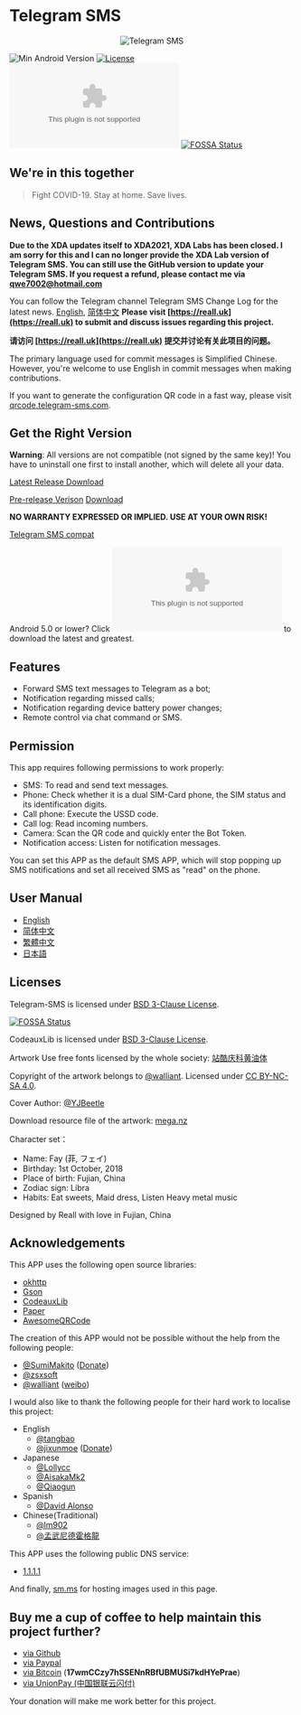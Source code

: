 # Telegram SMS

<p align="center">
<img src="https://vip1.loli.net/2020/09/28/PzWnqVZgcbE7wCv.png" alt="Telegram SMS">
</p>

![Min Android Version](https://img.shields.io/badge/Min%20Android%20Version-5.1-orange.svg?style=flat-square)
[![License](https://img.shields.io/badge/License-BSD%203--Clause-blue.svg?style=flat-square)](https://github.com/telegram-sms/telegram-sms/blob/master/LICENSE)
[![GitHub Releases](https://img.shields.io/github/downloads/telegram-sms/telegram-sms/latest/app-release.apk?style=flat-square)](https://github.com/telegram-sms/telegram-sms/releases/latest)
[![FOSSA Status](https://app.fossa.io/api/projects/git%2Bgithub.com%2Fqwe7002%2Ftelegram-sms.svg?type=flat-square)](https://app.fossa.io/projects/git%2Bgithub.com%2Fqwe7002%2Ftelegram-sms?ref=badge_shield)

## We're in this together

> Fight COVID-19. Stay at home. Save lives.

## News, Questions and Contributions

**Due to the XDA updates itself to XDA2021, XDA Labs has been closed. I am sorry for this and I can no longer provide the XDA Lab version of Telegram SMS. You can still use the GitHub version to update your Telegram SMS. If you request a refund, please contact me via qwe7002@hotmail.com**

You can follow the Telegram channel Telegram SMS Change Log for the latest news. [English](https://t.me/tg_sms_changelog_eng), [简体中文](https://t.me/tg_sms_changelog)
**Please visit [https://reall.uk](https://reall.uk) to submit and discuss issues regarding this project.**

**请访问 [https://reall.uk](https://reall.uk) 提交并讨论有关此项目的问题。**

The primary language used for commit messages is Simplified Chinese. However, you're welcome to use English in commit messages when making contributions.

If you want to generate the configuration QR code in a fast way, please visit [qrcode.telegram-sms.com](https://qrcode.telegram-sms.com).

## Get the Right Version

**Warning**: All versions are not compatible (not signed by the same key)! You have to uninstall one first to install another, which will delete all your data.

[Latest Release Download](https://github.com/telegram-sms/telegram-sms/releases/latest)

[Pre-release Verison](https://github.com/qwe7002/telegram-sms) [Download](https://github.com/qwe7002/telegram-sms/actions?query=actor%3Areall-network+branch%3Anightly+is%3Asuccess+event%3Apush)

**NO WARRANTY EXPRESSED OR IMPLIED. USE AT YOUR OWN RISK!**

[Telegram SMS compat](https://github.com/telegram-sms/telegram-sms-compat)

Android 5.0 or lower? Click [![Github Release](https://img.shields.io/github/downloads/telegram-sms/telegram-sms-compat/latest/app-release.apk?style=flat-square)](https://github.com/telegram-sms/telegram-sms-compat/releases/latest) to download the latest and greatest.


## Features

- Forward SMS text messages to Telegram as a bot;
- Notification regarding missed calls;
- Notification regarding device battery power changes;
- Remote control via chat command or SMS.

## Permission

This app requires following permissions to work properly:

- SMS: To read and send text messages.
- Phone: Check whether it is a dual SIM-Card phone, the SIM status and its identification digits.
- Call phone: Execute the USSD code.
- Call log: Read incoming numbers.
- Camera: Scan the QR code and quickly enter the Bot Token.
- Notification access: Listen for notification messages.

You can set this APP as the default SMS APP, which will stop popping up SMS notifications and set all received SMS as "read" on the phone.

## User Manual

- [English](https://get.telegram-sms.com/wiki/User_manual)
- [简体中文](https://get.telegram-sms.com/wiki/用户手册)
- [繁體中文](https://get.telegram-sms.com/wiki/用戶手冊)
- [日本語](https://get.telegram-sms.com/wiki/マニュアル)

## Licenses

Telegram-SMS is licensed under [BSD 3-Clause License](https://get.telegram-sms.com/license).

[![FOSSA Status](https://app.fossa.io/api/projects/git%2Bgithub.com%2Fqwe7002%2Ftelegram-sms.svg?type=large)](https://app.fossa.io/projects/git%2Bgithub.com%2Fqwe7002%2Ftelegram-sms?ref=badge_large)

CodeauxLib is licensed under [BSD 3-Clause License](https://github.com/telegram-sms/telegram-sms/blob/master/codeauxlib-license/LICENSE).

Artwork Use free fonts licensed by the whole society: [站酷庆科黄油体](https://www.zcool.com.cn/work/ZMTg5MDEyMDQ=.html)

Copyright of the artwork belongs to [@walliant](https://www.pixiv.net/member.php?id=5600144). Licensed under [CC BY-NC-SA 4.0](https://creativecommons.org/licenses/by-nc-sa/4.0/).

Cover Author: [@YJBeetle](https://github.com/yjbeetle)

Download resource file of the artwork: [mega.nz](https://mega.nz/#F!TmwQSYjD!XN-uVfciajwy3okjIdpCAQ)

Character set：

- Name: Fay (菲, フェイ)
- Birthday: 1st October, 2018
- Place of birth: Fujian, China
- Zodiac sign: Libra
- Habits: Eat sweets, Maid dress, Listen Heavy metal music

Designed by Reall with love in Fujian, China

## Acknowledgements

This APP uses the following open source libraries:

- [okhttp](https://github.com/square/okhttp)
- [Gson](https://github.com/google/gson)
- [CodeauxLib](https://github.com/telegram-sms/CodeauxLibPortable)
- [Paper](https://github.com/pilgr/Paper)
- [AwesomeQRCode](https://github.com/SumiMakito/AwesomeQRCode)

The creation of this APP would not be possible without the help from the following people:

- [@SumiMakito](https://github.com/SumiMakito) ([Donate](https://paypal.me/makito))
- [@zsxsoft](https://github.com/zsxsoft)
- [@walliant](https://www.pixiv.net/member.php?id=5600144) ([weibo](https://www.weibo.com/p/1005053186671274))

I would also like to thank the following people for their hard work to localise this project:

- English
  - [@tangbao](https://github.com/tangbao)
  - [@jixunmoe](https://github.com/jixunmoe) ([Donate](https://paypal.me/jixun))
- Japanese
  - [@Lollycc](https://github.com/lollycc)
  - [@AisakaMk2](https://github.com/AisakaMk2)
  - [@Qiaogun](https://github.com/Qiaogun)
- Spanish
  - [@David Alonso](https://github.com/lpdavidgc)
- Chinese(Traditional)
  - [@lm902](https://github.com/lm902)
  - [@孟武尼德霍格龍](https://github.com/tony8077616)

This APP uses the following public DNS service:

- [1.1.1.1](https://1.1.1.1/)

And finally, [sm.ms](https://sm.ms) for hosting images used in this page.

## Buy me a cup of coffee to help maintain this project further?

- [via Github](https://get.telegram-sms.com/donate/github)
- [via Paypal](https://get.telegram-sms.com/donate/paypal)
- [via Bitcoin](bitcoin:17wmCCzy7hSSENnRBfUBMUSi7kdHYePrae) (**17wmCCzy7hSSENnRBfUBMUSi7kdHYePrae**)
- [via UnionPay (中国银联云闪付)](https://get.telegram-sms.com/donate/unionpay)

Your donation will make me work better for this project.
